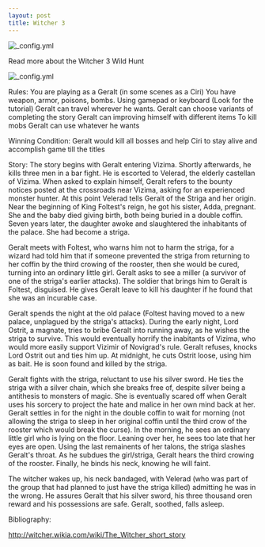```yaml
---
layout: post
title: Witcher 3
---
```

![_config.yml](http://blogs-images.forbes.com/insertcoin/files/2015/06/the-witcher-3-new-e1433431220213.jpg)

Read more about the Witcher 3 Wild Hunt

![_config.yml](http://assets.vg247.com/current//2015/05/the_witcher_3_wild_hunt_guide_walkthrough.jpg)

Rules:
You are playing as a Geralt (in some scenes as a Ciri)
You have weapon, armor, poisons, bombs. Using gamepad or keyboard (Look for the tutorial)
Geralt can travel wherever he wants.
Geralt can choose variants of completing the story
Geralt can improving himself with different items
To kill mobs Geralt can use whatever he wants

Winning Condition:
Geralt would kill all bosses and help Ciri to stay alive and accomplish game till the titles

Story:
The story begins with Geralt entering Vizima. Shortly afterwards, he kills three men in a bar fight. He is escorted to Velerad, the elderly castellan of Vizima. When asked to explain himself, Geralt refers to the bounty notices posted at the crossroads near Vizima, asking for an experienced monster hunter. At this point Velerad tells Geralt of the Striga and her origin. Near the beginning of King Foltest's reign, he got his sister, Adda, pregnant. She and the baby died giving birth, both being buried in a double coffin. Seven years later, the daughter awoke and slaughtered the inhabitants of the palace. She had become a striga.

Geralt meets with Foltest, who warns him not to harm the striga, for a wizard had told him that if someone prevented the striga from returning to her coffin by the third crowing of the rooster, then she would be cured, turning into an ordinary little girl. Geralt asks to see a miller (a survivor of one of the striga's earlier attacks). The soldier that brings him to Geralt is Foltest, disguised. He gives Geralt leave to kill his daughter if he found that she was an incurable case.

Geralt spends the night at the old palace (Foltest having moved to a new palace, unplagued by the striga's attacks). During the early night, Lord Ostrit, a magnate, tries to bribe Geralt into running away, as he wishes the striga to survive. This would eventually horrify the inabitants of Vizima, who would more easily support Vizimir of Novigrad's rule. Geralt refuses, knocks Lord Ostrit out and ties him up. At midnight, he cuts Ostrit loose, using him as bait. He is soon found and killed by the striga.

Geralt fights with the striga, reluctant to use his silver sword. He ties the striga with a silver chain, which she breaks free of, despite silver being a antithesis to monsters of magic. She is eventually scared off when Geralt uses his sorcery to project the hate and malice in her own mind back at her. Geralt settles in for the night in the double coffin to wait for morning (not allowing the striga to sleep in her original coffin until the third crow of the rooster which would break the curse). In the morning, he sees an ordinary little girl who is lying on the floor. Leaning over her, he sees too late that her eyes are open. Using the last remainents of her talons, the striga slashes Geralt's throat. As he subdues the girl/striga, Geralt hears the third crowing of the rooster. Finally, he binds his neck, knowing he will faint.

The witcher wakes up, his neck bandaged, with Velerad (who was part of the group that had planned to just have the striga killed) admitting he was in the wrong. He assures Geralt that his silver sword, his three thousand oren reward and his possessions are safe. Geralt, soothed, falls asleep.

Bibliography:

http://witcher.wikia.com/wiki/The_Witcher_short_story
